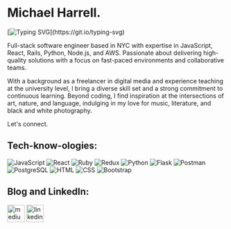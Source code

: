 # Michael Harrell.
 [![Typing SVG](https://readme-typing-svg.demolab.com?font=Fira+Code&duration=1000&pause=1000&color=000000&width=500&lines=Software+Engineer+;Media+Designer+;Educator;Software+Engineer+;Media+Designer+;Complete+Computer+Nerd;Software+Engineer;Media+Designer+;Human+Debugger;Software+Engineer;Media+Designer;Storyteller;Software+Engineer;Media+Designer;Guitar+Player;Software+Engineer;Media+Designer;Voracious+Reader;)](https://git.io/typing-svg)
 
<!-- <img src="./icons/javascript-original.svg" width="48">
<img src="./icons/ruby-plain.svg" width="48">
<img src="./icons/rails-plain.svg" width="48">
<img src="./icons/react-original.svg" width="48">
<img src="./icons/redux-original.svg" width="48">

<img src="./icons/python-original.svg" width="48">
<img src="./icons/amazonwebservices-original.svg" width="48">
<img src="./icons/photoshop-plain.svg" width="48">
<img src="./icons/css3-original.svg" width="48">
<img src="./icons/html5-original.svg" width="48"> -->

Full-stack software engineer based in NYC with expertise in JavaScript, React, Rails, Python, Node.js, and AWS. Passionate about delivering high-quality solutions with a focus on fast-paced environments and collaborative teams.

With a background as a freelancer in digital media and experience teaching at the university level, I bring a diverse skill set and a strong commitment to continuous learning. Beyond coding, I find inspiration at the intersections of art, nature, and language, indulging in my love for music, literature, and black and white photography.

Let's connect.

## Tech-know-ologies:


![JavaScript](https://img.shields.io/badge/JavaScript-F7DF1E?logo=javascript&logoColor=black&style=flat)
![React](https://img.shields.io/badge/React-F7DF1E?logo=react&logoColor=black&style=flat&color=blue)
![Ruby](https://img.shields.io/badge/Ruby-CC342D?style=flat&logo=ruby&logoColor=black)
![Redux](https://img.shields.io/badge/Redux-764BC?logo=redux&logoColor=black&style=flat)
![Python](https://img.shields.io/badge/Python-F7DF1E?logo=python&logoColor=black&style=flat&color=yellowgreen)
![Flask](https://img.shields.io/badge/Flask-000000?style=flat&logo=flask)
![Postman](https://camo.githubusercontent.com/5dbc91c96697ff4e6626a305019cc44bdadab5146d3ad9269497e9bff6bd0605/68747470733a2f2f696d672e736869656c64732e696f2f62616467652f506f73746d616e2d4646364333373f6c6f676f3d73716c697465266c6f676f436f6c6f723d7768697465267374796c653d666c6174)
![PostgreSQL](https://img.shields.io/badge/PostgreSQL-4169E1?logo=postgresql&logoColor=white&style=flat)
![HTML](https://img.shields.io/badge/HTML-E34F26?logo=html5&logoColor=black&style=flat)
![CSS](https://img.shields.io/badge/CSS-1572B6?logo=css3&logoColor=black&style=flat)
![Bootstrap](https://img.shields.io/badge/Bootstrap-7952B3?logo=bootstrap&logoColor=black&style=flat)


<!-- 
[![Top Langs](https://github-readme-stats.vercel.app/api/top-langs/?username=mikahado&layout=compact)](https://github.com/samchappel/github-readme-stats) -->

## Blog and LinkedIn:

[<img src='https://cdn.jsdelivr.net/npm/simple-icons@3.0.1/icons/medium.svg' alt='medium' height='40'>](https://medium.com/@mikahado)  [<img src='https://cdn.jsdelivr.net/npm/simple-icons@3.0.1/icons/linkedin.svg' alt='linkedin' height='40'>](https://www.linkedin.com/in/mdharrell/)  



